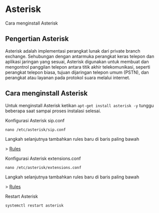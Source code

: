 # Asterisk
Cara menginstall Asterisk
<h2>Pengertian Asterisk</h2>
<p>Asterisk adalah implementasi perangkat lunak dari private branch exchange. Sehubungan dengan antarmuka perangkat keras telepon dan aplikasi jaringan yang sesuai, Asterisk digunakan untuk membuat dan mengontrol panggilan telepon antara titik akhir telekomunikasi, seperti perangkat telepon biasa, tujuan dijaringan telepon umum (PSTN), dan perangkat atau layanan pada protokol suara melalui internet.</p>
<h2>Cara menginstall Asterisk</h3>
<p>Untuk menginstall Asterisk ketikan <code>apt-get install asterisk -y</code> tunggu beberapa saat sampai proses instalasi selesai.</p>
<p>Konfigurasi Asterisk sip.conf</p>
<p><code>nano /etc/asterisk/sip.conf</code></p>
<p>Langkah selanjutnya tambahkan rules baru di baris paling bawah</p>
<p>> <a href="https://github.com/sikunyuk64/asterisk/blob/main/sip.conf">Rules</a></p>
<p>Konfigurasi Asterisk extensions.conf</p>
<p><code>nano /etc/asterisk/extensions.conf</code></p>
<p>Langkah selanjutnya tambahkan rules baru di baris paling bawah</p>
<p>> <a href="https://github.com/sikunyuk64/asterisk/blob/main/extensions.conf">Rules</a></p>
<p>Restart Asterisk</p>
<p><code>systemctl restart asterisk</code></p>
